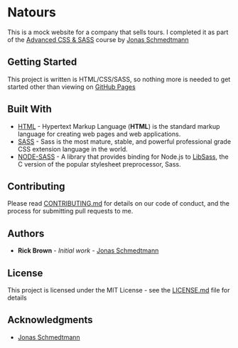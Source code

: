 
# Natours

This is a mock website for a company that sells tours. I completed it as part of the [Advanced CSS & SASS](https://www.udemy.com/advanced-css-and-sass/) course by [Jonas Schmedtmann](https://www.udemy.com/user/jonasschmedtmann/)

## Getting Started

This project is written is HTML/CSS/SASS, so nothing more is needed to get started other than viewing on [GitHub Pages
](https://rickbr0wn.github.io/natours/)

## Built With

* [HTML](https://developer.mozilla.org/en-US/docs/Web/HTML) - Hypertext Markup Language (**HTML**) is the standard markup language for creating web pages and web applications.
* [SASS](https://sass-lang.com) - Sass is the most mature, stable, and powerful professional grade CSS extension language in the world.
* [NODE-SASS](https://www.npmjs.com/package/node-sass) - A library that provides binding for Node.js to [LibSass](https://github.com/sass/libsass), the C version of the popular stylesheet preprocessor, Sass.

## Contributing

Please read [CONTRIBUTING.md](https://gist.github.com/PurpleBooth/b24679402957c63ec426) for details on our code of conduct, and the process for submitting pull requests to me.

## Authors

* **Rick Brown** - *Initial work* - [Jonas Schmedtmann](https://www.udemy.com/user/jonasschmedtmann/)

## License

This project is licensed under the MIT License - see the [LICENSE.md](LICENSE.md) file for details

## Acknowledgments

* [Jonas Schmedtmann](https://www.udemy.com/user/jonasschmedtmann/)
